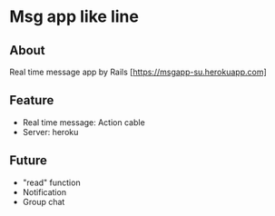 # Msg app like line
## About
Real time message app by Rails
[https://msgapp-su.herokuapp.com]

## Feature
- Real time message: Action cable
- Server: heroku

## Future
- "read" function
- Notification
- Group chat